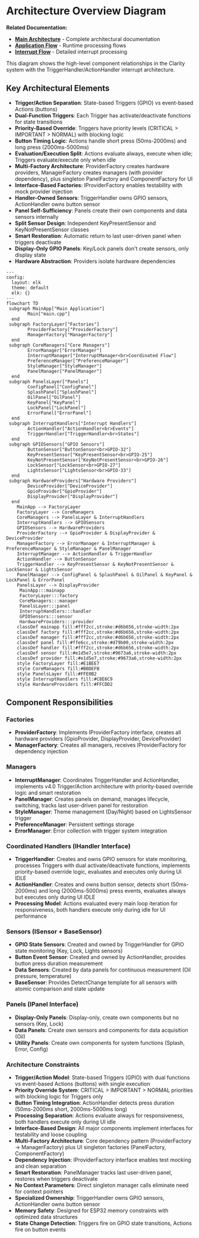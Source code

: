 # Architecture Overview Diagram  

**Related Documentation:**
- **[Main Architecture](../architecture.md)** - Complete architectural documentation
- **[Application Flow](application-flow.md)** - Runtime processing flows
- **[Interrupt Flow](interrupt-handling-flow.md)** - Detailed interrupt processing

This diagram shows the high-level component relationships in the Clarity system with the TriggerHandler/ActionHandler interrupt architecture.

## Key Architectural Elements

- **Trigger/Action Separation**: State-based Triggers (GPIO) vs event-based Actions (buttons)
- **Dual-Function Triggers**: Each Trigger has activate/deactivate functions for state transitions
- **Priority-Based Override**: Triggers have priority levels (CRITICAL > IMPORTANT > NORMAL) with blocking logic
- **Button Timing Logic**: Actions handle short press (50ms-2000ms) and long press (2000ms-5000ms)
- **Evaluation/Execution Split**: Actions evaluate always, execute when idle; Triggers evaluate/execute only when idle
- **Multi-Factory Architecture**: ProviderFactory creates hardware providers, ManagerFactory creates managers (with provider dependency), plus singleton PanelFactory and ComponentFactory for UI
- **Interface-Based Factories**: IProviderFactory enables testability with mock provider injection
- **Handler-Owned Sensors**: TriggerHandler owns GPIO sensors, ActionHandler owns button sensor
- **Panel Self-Sufficiency**: Panels create their own components and data sensors internally
- **Split Sensor Design**: Independent KeyPresentSensor and KeyNotPresentSensor classes
- **Smart Restoration**: Automatic return to last user-driven panel when triggers deactivate
- **Display-Only GPIO Panels**: Key/Lock panels don't create sensors, only display state
- **Hardware Abstraction**: Providers isolate hardware dependencies

```mermaid
---
config:
  layout: elk
  theme: default
  elk: {}
---
flowchart TD
 subgraph MainApp["Main Application"]
        Main["main.cpp"]
  end
 subgraph FactoryLayer["Factories"]
        ProviderFactory["ProviderFactory"]
        ManagerFactory["ManagerFactory"]
  end
 subgraph CoreManagers["Core Managers"]
        ErrorManager["ErrorManager"]
        InterruptManager["InterruptManager<br>Coordinated Flow"]
        PreferenceManager["PreferenceManager"]
        StyleManager["StyleManager"]
        PanelManager["PanelManager"]
  end
 subgraph PanelsLayer["Panels"]
        ConfigPanel["ConfigPanel"]
        SplashPanel["SplashPanel"]
        OilPanel["OilPanel"]
        KeyPanel["KeyPanel"]
        LockPanel["LockPanel"]
        ErrorPanel["ErrorPanel"]
  end
 subgraph InterruptHandlers["Interrupt Handlers"]
        ActionHandler["ActionHandler<br>Events"]
        TriggerHandler["TriggerHandler<br>States"]
  end
 subgraph GPIOSensors["GPIO Sensors"]
        ButtonSensor["ButtonSensor<br>GPIO-32"]
        KeyPresentSensor["KeyPresentSensor<br>GPIO-25"]
        KeyNotPresentSensor["KeyNotPresentSensor<br>GPIO-26"]
        LockSensor["LockSensor<br>GPIO-27"]
        LightsSensor["LightsSensor<br>GPIO-33"]
  end
 subgraph HardwareProviders["Hardware Providers"]
        DeviceProvider["DeviceProvider"]
        GpioProvider["GpioProvider"]
        DisplayProvider["DisplayProvider"]
  end
    MainApp --> FactoryLayer
    FactoryLayer --> CoreManagers
    CoreManagers --> PanelsLayer & InterruptHandlers
    InterruptHandlers --> GPIOSensors
    GPIOSensors --> HardwareProviders
    ProviderFactory --> GpioProvider & DisplayProvider & DeviceProvider
    ManagerFactory --> ErrorManager & InterruptManager & PreferenceManager & StyleManager & PanelManager
    InterruptManager --> ActionHandler & TriggerHandler
    ActionHandler --> ButtonSensor
    TriggerHandler --> KeyPresentSensor & KeyNotPresentSensor & LockSensor & LightsSensor
    PanelManager --> ConfigPanel & SplashPanel & OilPanel & KeyPanel & LockPanel & ErrorPanel
    PanelsLayer --> DisplayProvider
     MainApp:::mainapp
     FactoryLayer:::factory
     CoreManagers:::manager
     PanelsLayer:::panel
     InterruptHandlers:::handler
     GPIOSensors:::sensor
     HardwareProviders:::provider
    classDef mainapp fill:#fff2cc,stroke:#d6b656,stroke-width:2px
    classDef factory fill:#fff2cc,stroke:#d6b656,stroke-width:2px
    classDef manager fill:#fff2cc,stroke:#d6b656,stroke-width:2px
    classDef panel fill:#ffe6cc,stroke:#d79b00,stroke-width:2px
    classDef handler fill:#fff2cc,stroke:#d6b656,stroke-width:2px
    classDef sensor fill:#e1d5e7,stroke:#9673a6,stroke-width:2px
    classDef provider fill:#e1d5e7,stroke:#9673a6,stroke-width:2px
    style FactoryLayer fill:#E1BEE7
    style CoreManagers fill:#BBDEFB
    style PanelsLayer fill:#FFE0B2
    style InterruptHandlers fill:#C8E6C9
    style HardwareProviders fill:#FFCDD2
```

## Component Responsibilities

### Factories
- **ProviderFactory**: Implements IProviderFactory interface, creates all hardware providers (GpioProvider, DisplayProvider, DeviceProvider)
- **ManagerFactory**: Creates all managers, receives IProviderFactory for dependency injection

### Managers
- **InterruptManager**: Coordinates TriggerHandler and ActionHandler, implements v4.0 Trigger/Action architecture with priority-based override logic and smart restoration
- **PanelManager**: Creates panels on demand, manages lifecycle, switching, tracks last user-driven panel for restoration
- **StyleManager**: Theme management (Day/Night) based on LightsSensor trigger
- **PreferenceManager**: Persistent settings storage
- **ErrorManager**: Error collection with trigger system integration

### Coordinated Handlers (IHandler Interface)
- **TriggerHandler**: Creates and owns GPIO sensors for state monitoring, processes Triggers with dual activate/deactivate functions, implements priority-based override logic, evaluates and executes only during UI IDLE
- **ActionHandler**: Creates and owns button sensor, detects short (50ms-2000ms) and long (2000ms-5000ms) press events, evaluates always but executes only during UI IDLE
- **Processing Model**: Actions evaluated every main loop iteration for responsiveness, both handlers execute only during idle for UI performance

### Sensors (ISensor + BaseSensor)
- **GPIO State Sensors**: Created and owned by TriggerHandler for GPIO state monitoring (Key, Lock, Lights sensors)
- **Button Event Sensor**: Created and owned by ActionHandler, provides button press duration measurement
- **Data Sensors**: Created by data panels for continuous measurement (Oil pressure, temperature)
- **BaseSensor**: Provides DetectChange template for all sensors with atomic comparison and state update

### Panels (IPanel Interface)
- **Display-Only Panels**: Display-only, create own components but no sensors (Key, Lock)
- **Data Panels**: Create own sensors and components for data acquisition (Oil)
- **Utility Panels**: Create own components for system functions (Splash, Error, Config)

### Architecture Constraints
- **Trigger/Action Model**: State-based Triggers (GPIO) with dual functions vs event-based Actions (buttons) with single execution
- **Priority Override System**: CRITICAL > IMPORTANT > NORMAL priorities with blocking logic for Triggers only
- **Button Timing Integration**: ActionHandler detects press duration (50ms-2000ms short, 2000ms-5000ms long)
- **Processing Separation**: Actions evaluate always for responsiveness, both handlers execute only during UI idle
- **Interface-Based Design**: All major components implement interfaces for testability and loose coupling
- **Multi-Factory Architecture**: Core dependency pattern (ProviderFactory → ManagerFactory) plus UI singleton factories (PanelFactory, ComponentFactory)
- **Dependency Injection**: IProviderFactory interface enables test mocking and clean separation
- **Smart Restoration**: PanelManager tracks last user-driven panel, restores when triggers deactivate
- **No Context Parameters**: Direct singleton manager calls eliminate need for context pointers
- **Specialized Ownership**: TriggerHandler owns GPIO sensors, ActionHandler owns button sensor
- **Memory Safety**: Designed for ESP32 memory constraints with optimized data structures
- **State Change Detection**: Triggers fire on GPIO state transitions, Actions fire on button events